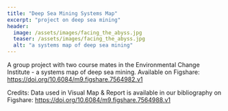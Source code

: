 ```yaml
---
title: "Deep Sea Mining Systems Map"
excerpt: "project on deep sea mining"
header:
  image: /assets/images/facing_the_abyss.jpg
  teaser: /assets/images/facing_the_abyss.jpg
  alt: "a systems map of deep sea mining"
---
```

A group project with two course mates in the Environmental Change Institute - a systems map of deep sea mining. Available on Figshare: <a href="https://doi.org/10.6084/m9.figshare.7564982.v1">https://doi.org/10.6084/m9.figshare.7564982.v1</a>

Credits:
Data used in Visual Map & Report is available in our bibliography on Figshare: <a href="https://doi.org/10.6084/m9.figshare.7564988.v1">https://doi.org/10.6084/m9.figshare.7564988.v1</a>
